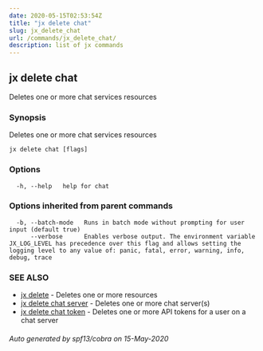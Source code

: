 ```yaml
---
date: 2020-05-15T02:53:54Z
title: "jx delete chat"
slug: jx_delete_chat
url: /commands/jx_delete_chat/
description: list of jx commands
---
```

## jx delete chat

Deletes one or more chat services resources

### Synopsis

Deletes one or more chat services resources

```
jx delete chat [flags]
```

### Options

```
  -h, --help   help for chat
```

### Options inherited from parent commands

```
  -b, --batch-mode   Runs in batch mode without prompting for user input (default true)
      --verbose      Enables verbose output. The environment variable JX_LOG_LEVEL has precedence over this flag and allows setting the logging level to any value of: panic, fatal, error, warning, info, debug, trace
```

### SEE ALSO

* [jx delete](/commands/jx_delete/)	 - Deletes one or more resources
* [jx delete chat server](/commands/jx_delete_chat_server/)	 - Deletes one or more chat server(s)
* [jx delete chat token](/commands/jx_delete_chat_token/)	 - Deletes one or more API tokens for a user on a chat server

###### Auto generated by spf13/cobra on 15-May-2020
